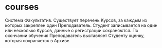 # courses

Система Факультатив. 
Существует перечень Курсов, за каждым из которых закреплен один Преподаватель. 
Студент записывается на один или несколько Курсов, данные о регистрации сохраняются. 
По окончании обучения Преподаватель выставляет Студенту оценку, которая сохраняется в Архиве.
